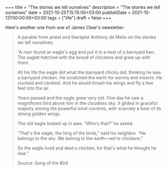 +++
title = "The stories we tell ourselves"
description = "The stories we tell ourselves"
date = 2021-10-25T15:15:00+03:00
publishDate = 2021-10-13T00:00:00+03:00
tags = ["life"]
draft = false
+++

Here's another one from one of James Clear's newsletter:

> A parable from priest and therapist Anthony de
> Mello on the stories we tell ourselves:
>
> “A man found an eagle's egg and put it in a nest
> of a barnyard hen. The eaglet hatched with the
> brood of chickens and grew up with them.
>
> All his life the eagle did what the barnyard
> chicks did, thinking he was a barnyard chicken.
> He scratched the earth for worms and insects. He
> clucked and cackled. And he would thrash his
> wings and fly a few feet into the air.
>
> Years passed and the eagle grew very old. One day
> he saw a magnificent bird above him in the
> cloudless sky. It glided in graceful majesty
> among the powerful wind currents, with scarcely a
> beat of its strong golden wings.
>
> The old eagle looked up in awe. “Who's that?” he
> asked.
>
> “That's the eagle, the king of the birds,” said
> his neighbor. “He belongs to the sky. We belong
> to the earth—we're chickens.”
>
> So the eagle lived and died a chicken, for that's
> what he thought he was.”
>
> Source: Song of the Bird